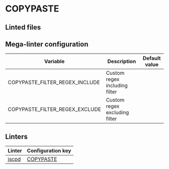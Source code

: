 <!-- markdownlint-disable MD003 MD020 MD033 MD041 -->
<!-- Generated by .automation/build.py, please do not update manually -->
# COPYPASTE

## Linted files

## Mega-linter configuration

| Variable | Description | Default value |
| ----------------- | -------------- | -------------- |
| COPYPASTE_FILTER_REGEX_INCLUDE | Custom regex including filter |  |
| COPYPASTE_FILTER_REGEX_EXCLUDE | Custom regex excluding filter |  |

## Linters

| Linter | Configuration key |
| ------ | ----------------- |
| [jscpd](copypaste_jscpd.md) | [COPYPASTE](copypaste_jscpd.md) |
